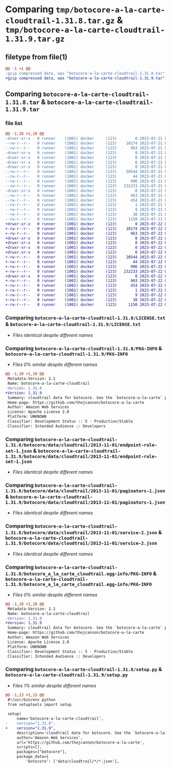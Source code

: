 # Comparing `tmp/botocore-a-la-carte-cloudtrail-1.31.8.tar.gz` & `tmp/botocore-a-la-carte-cloudtrail-1.31.9.tar.gz`

## filetype from file(1)

```diff
@@ -1 +1 @@
-gzip compressed data, was "botocore-a-la-carte-cloudtrail-1.31.8.tar", last modified: Fri Jul 21 01:21:13 2023, max compression
+gzip compressed data, was "botocore-a-la-carte-cloudtrail-1.31.9.tar", last modified: Sat Jul 22 01:20:16 2023, max compression
```

## Comparing `botocore-a-la-carte-cloudtrail-1.31.8.tar` & `botocore-a-la-carte-cloudtrail-1.31.9.tar`

### file list

```diff
@@ -1,18 +1,18 @@
-drwxr-xr-x   0 runner    (1001) docker     (123)        0 2023-07-21 01:21:13.170776 botocore-a-la-carte-cloudtrail-1.31.8/
--rw-r--r--   0 runner    (1001) docker     (123)    10174 2023-07-21 01:21:12.000000 botocore-a-la-carte-cloudtrail-1.31.8/LICENSE.txt
--rw-r--r--   0 runner    (1001) docker     (123)      963 2023-07-21 01:21:13.170776 botocore-a-la-carte-cloudtrail-1.31.8/PKG-INFO
-drwxr-xr-x   0 runner    (1001) docker     (123)        0 2023-07-21 01:21:13.166776 botocore-a-la-carte-cloudtrail-1.31.8/botocore/
-drwxr-xr-x   0 runner    (1001) docker     (123)        0 2023-07-21 01:21:13.166776 botocore-a-la-carte-cloudtrail-1.31.8/botocore/data/
-drwxr-xr-x   0 runner    (1001) docker     (123)        0 2023-07-21 01:21:13.166776 botocore-a-la-carte-cloudtrail-1.31.8/botocore/data/cloudtrail/
-drwxr-xr-x   0 runner    (1001) docker     (123)        0 2023-07-21 01:21:13.170776 botocore-a-la-carte-cloudtrail-1.31.8/botocore/data/cloudtrail/2013-11-01/
--rw-r--r--   0 runner    (1001) docker     (123)    20544 2023-07-21 01:21:06.000000 botocore-a-la-carte-cloudtrail-1.31.8/botocore/data/cloudtrail/2013-11-01/endpoint-rule-set-1.json
--rw-r--r--   0 runner    (1001) docker     (123)       44 2023-07-21 01:21:06.000000 botocore-a-la-carte-cloudtrail-1.31.8/botocore/data/cloudtrail/2013-11-01/examples-1.json
--rw-r--r--   0 runner    (1001) docker     (123)      906 2023-07-21 01:21:06.000000 botocore-a-la-carte-cloudtrail-1.31.8/botocore/data/cloudtrail/2013-11-01/paginators-1.json
--rw-r--r--   0 runner    (1001) docker     (123)   232233 2023-07-21 01:21:06.000000 botocore-a-la-carte-cloudtrail-1.31.8/botocore/data/cloudtrail/2013-11-01/service-2.json
-drwxr-xr-x   0 runner    (1001) docker     (123)        0 2023-07-21 01:21:13.170776 botocore-a-la-carte-cloudtrail-1.31.8/botocore_a_la_carte_cloudtrail.egg-info/
--rw-r--r--   0 runner    (1001) docker     (123)      963 2023-07-21 01:21:13.000000 botocore-a-la-carte-cloudtrail-1.31.8/botocore_a_la_carte_cloudtrail.egg-info/PKG-INFO
--rw-r--r--   0 runner    (1001) docker     (123)      454 2023-07-21 01:21:13.000000 botocore-a-la-carte-cloudtrail-1.31.8/botocore_a_la_carte_cloudtrail.egg-info/SOURCES.txt
--rw-r--r--   0 runner    (1001) docker     (123)        1 2023-07-21 01:21:13.000000 botocore-a-la-carte-cloudtrail-1.31.8/botocore_a_la_carte_cloudtrail.egg-info/dependency_links.txt
--rw-r--r--   0 runner    (1001) docker     (123)        9 2023-07-21 01:21:13.000000 botocore-a-la-carte-cloudtrail-1.31.8/botocore_a_la_carte_cloudtrail.egg-info/top_level.txt
--rw-r--r--   0 runner    (1001) docker     (123)       38 2023-07-21 01:21:13.170776 botocore-a-la-carte-cloudtrail-1.31.8/setup.cfg
--rw-r--r--   0 runner    (1001) docker     (123)     1150 2023-07-21 01:21:12.000000 botocore-a-la-carte-cloudtrail-1.31.8/setup.py
+drwxr-xr-x   0 runner    (1001) docker     (123)        0 2023-07-22 01:20:16.420776 botocore-a-la-carte-cloudtrail-1.31.9/
+-rw-r--r--   0 runner    (1001) docker     (123)    10174 2023-07-22 01:20:16.000000 botocore-a-la-carte-cloudtrail-1.31.9/LICENSE.txt
+-rw-r--r--   0 runner    (1001) docker     (123)      963 2023-07-22 01:20:16.420776 botocore-a-la-carte-cloudtrail-1.31.9/PKG-INFO
+drwxr-xr-x   0 runner    (1001) docker     (123)        0 2023-07-22 01:20:16.416776 botocore-a-la-carte-cloudtrail-1.31.9/botocore/
+drwxr-xr-x   0 runner    (1001) docker     (123)        0 2023-07-22 01:20:16.416776 botocore-a-la-carte-cloudtrail-1.31.9/botocore/data/
+drwxr-xr-x   0 runner    (1001) docker     (123)        0 2023-07-22 01:20:16.416776 botocore-a-la-carte-cloudtrail-1.31.9/botocore/data/cloudtrail/
+drwxr-xr-x   0 runner    (1001) docker     (123)        0 2023-07-22 01:20:16.420776 botocore-a-la-carte-cloudtrail-1.31.9/botocore/data/cloudtrail/2013-11-01/
+-rw-r--r--   0 runner    (1001) docker     (123)    20544 2023-07-22 01:20:09.000000 botocore-a-la-carte-cloudtrail-1.31.9/botocore/data/cloudtrail/2013-11-01/endpoint-rule-set-1.json
+-rw-r--r--   0 runner    (1001) docker     (123)       44 2023-07-22 01:20:09.000000 botocore-a-la-carte-cloudtrail-1.31.9/botocore/data/cloudtrail/2013-11-01/examples-1.json
+-rw-r--r--   0 runner    (1001) docker     (123)      906 2023-07-22 01:20:09.000000 botocore-a-la-carte-cloudtrail-1.31.9/botocore/data/cloudtrail/2013-11-01/paginators-1.json
+-rw-r--r--   0 runner    (1001) docker     (123)   232233 2023-07-22 01:20:09.000000 botocore-a-la-carte-cloudtrail-1.31.9/botocore/data/cloudtrail/2013-11-01/service-2.json
+drwxr-xr-x   0 runner    (1001) docker     (123)        0 2023-07-22 01:20:16.420776 botocore-a-la-carte-cloudtrail-1.31.9/botocore_a_la_carte_cloudtrail.egg-info/
+-rw-r--r--   0 runner    (1001) docker     (123)      963 2023-07-22 01:20:16.000000 botocore-a-la-carte-cloudtrail-1.31.9/botocore_a_la_carte_cloudtrail.egg-info/PKG-INFO
+-rw-r--r--   0 runner    (1001) docker     (123)      454 2023-07-22 01:20:16.000000 botocore-a-la-carte-cloudtrail-1.31.9/botocore_a_la_carte_cloudtrail.egg-info/SOURCES.txt
+-rw-r--r--   0 runner    (1001) docker     (123)        1 2023-07-22 01:20:16.000000 botocore-a-la-carte-cloudtrail-1.31.9/botocore_a_la_carte_cloudtrail.egg-info/dependency_links.txt
+-rw-r--r--   0 runner    (1001) docker     (123)        9 2023-07-22 01:20:16.000000 botocore-a-la-carte-cloudtrail-1.31.9/botocore_a_la_carte_cloudtrail.egg-info/top_level.txt
+-rw-r--r--   0 runner    (1001) docker     (123)       38 2023-07-22 01:20:16.420776 botocore-a-la-carte-cloudtrail-1.31.9/setup.cfg
+-rw-r--r--   0 runner    (1001) docker     (123)     1150 2023-07-22 01:20:16.000000 botocore-a-la-carte-cloudtrail-1.31.9/setup.py
```

### Comparing `botocore-a-la-carte-cloudtrail-1.31.8/LICENSE.txt` & `botocore-a-la-carte-cloudtrail-1.31.9/LICENSE.txt`

 * *Files identical despite different names*

### Comparing `botocore-a-la-carte-cloudtrail-1.31.8/PKG-INFO` & `botocore-a-la-carte-cloudtrail-1.31.9/PKG-INFO`

 * *Files 0% similar despite different names*

```diff
@@ -1,10 +1,10 @@
 Metadata-Version: 2.1
 Name: botocore-a-la-carte-cloudtrail
-Version: 1.31.8
+Version: 1.31.9
 Summary: cloudtrail data for botocore. See the `botocore-a-la-carte` package for more info.
 Home-page: https://github.com/thejcannon/botocore-a-la-carte
 Author: Amazon Web Services
 License: Apache License 2.0
 Platform: UNKNOWN
 Classifier: Development Status :: 5 - Production/Stable
 Classifier: Intended Audience :: Developers
```

### Comparing `botocore-a-la-carte-cloudtrail-1.31.8/botocore/data/cloudtrail/2013-11-01/endpoint-rule-set-1.json` & `botocore-a-la-carte-cloudtrail-1.31.9/botocore/data/cloudtrail/2013-11-01/endpoint-rule-set-1.json`

 * *Files identical despite different names*

### Comparing `botocore-a-la-carte-cloudtrail-1.31.8/botocore/data/cloudtrail/2013-11-01/paginators-1.json` & `botocore-a-la-carte-cloudtrail-1.31.9/botocore/data/cloudtrail/2013-11-01/paginators-1.json`

 * *Files identical despite different names*

### Comparing `botocore-a-la-carte-cloudtrail-1.31.8/botocore/data/cloudtrail/2013-11-01/service-2.json` & `botocore-a-la-carte-cloudtrail-1.31.9/botocore/data/cloudtrail/2013-11-01/service-2.json`

 * *Files identical despite different names*

### Comparing `botocore-a-la-carte-cloudtrail-1.31.8/botocore_a_la_carte_cloudtrail.egg-info/PKG-INFO` & `botocore-a-la-carte-cloudtrail-1.31.9/botocore_a_la_carte_cloudtrail.egg-info/PKG-INFO`

 * *Files 0% similar despite different names*

```diff
@@ -1,10 +1,10 @@
 Metadata-Version: 2.1
 Name: botocore-a-la-carte-cloudtrail
-Version: 1.31.8
+Version: 1.31.9
 Summary: cloudtrail data for botocore. See the `botocore-a-la-carte` package for more info.
 Home-page: https://github.com/thejcannon/botocore-a-la-carte
 Author: Amazon Web Services
 License: Apache License 2.0
 Platform: UNKNOWN
 Classifier: Development Status :: 5 - Production/Stable
 Classifier: Intended Audience :: Developers
```

### Comparing `botocore-a-la-carte-cloudtrail-1.31.8/setup.py` & `botocore-a-la-carte-cloudtrail-1.31.9/setup.py`

 * *Files 1% similar despite different names*

```diff
@@ -1,13 +1,13 @@
 #!/usr/bin/env python
 from setuptools import setup
 
 setup(
     name='botocore-a-la-carte-cloudtrail',
-    version="1.31.8",
+    version="1.31.9",
     description='cloudtrail data for botocore. See the `botocore-a-la-carte` package for more info.',
     author='Amazon Web Services',
     url='https://github.com/thejcannon/botocore-a-la-carte',
     scripts=[],
     packages=["botocore"],
     package_data={
         'botocore': ['data/cloudtrail/*/*.json'],
```

